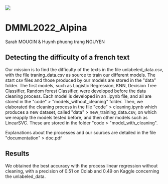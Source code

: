 <img src="documents/En-tête.png">



# DMML2022_Alpina
Sarah MOUGIN & Huynh phuong trang NGUYEN

## Detecting the difficulty of a french text

Our mission is to find the difficulty of the texts in the file unlabeled_data.csv, with the file traning_data.csv as source to train our different models.
The start csv files and those produced by our models are stored in the "data" folder.
The first models, such as Logistic Regression, KNN, Decision Tree Classifier, Random forest Classifier, were developed before the data cleaning process. Each model is developed in an .ipynb file, and all are stored in the "code" > "models_without_cleaning" folder.
Then, we elaborated the cleaning process in the file "code" > cleaning.ipynb which produces a new dataset, called "data" > new_training_data.csv, on which we reapply the models tested before, and then other models such as LinearSVC. These are stored in the folder "code > "model_with_cleaning".

Explanations about the processes and our sources are detailed in the file "documentation" > doc.pdf

## Results

We obtained the best accuracy with the process linear regression without cleaning, with a precision of 0.51 on Colab and 0.49 on Kaggle concerning the unlabeled_data.

